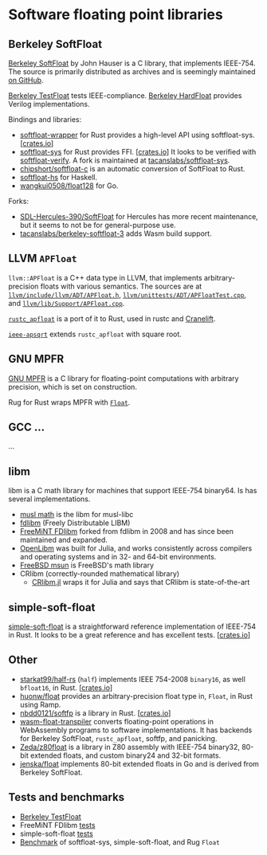 # Software floating point libraries

## Berkeley SoftFloat

[Berkeley SoftFloat](http://www.jhauser.us/arithmetic/SoftFloat.html) by John
Hauser is a C library, that implements IEEE-754. The source is primarily
distributed as archives and is seemingly maintained [on GitHub](https://github.com/ucb-bar/berkeley-softfloat-3).

[Berkeley TestFloat](http://www.jhauser.us/arithmetic/TestFloat.html) tests
IEEE-compliance. [Berkeley HardFloat](http://www.jhauser.us/arithmetic/HardFloat.html)
provides Verilog implementations.

Bindings and libraries:
- [softfloat-wrapper](https://github.com/dalance/softfloat-wrapper) for Rust
  provides a high-level API using softfloat-sys.
  [[crates.io](https://crates.io/crates/softfloat-wrapper)]
- [softfloat-sys](https://salsa.debian.org/Kazan-team/softfloat-sys) for Rust
  provides FFI.
  [[crates.io](https://crates.io/crates/softfloat-sys)]
  It looks to be verified with [softfloat-verify](https://salsa.debian.org/Kazan-team/softfloat-verify).
  A fork is maintained at [tacanslabs/softfloat-sys](https://github.com/tacanslabs/softfloat-sys).
- [chipshort/softfloat-c](https://github.com/chipshort/softfloat-c) is an
  automatic conversion of SoftFloat to Rust.
- [softfloat-hs](https://github.com/GaloisInc/softfloat-hs) for Haskell.
- [wangkui0508/float128](https://github.com/wangkui0508/float128) for Go.

Forks:
- [SDL-Hercules-390/SoftFloat](https://github.com/SDL-Hercules-390/SoftFloat)
  for Hercules has more recent maintenance, but it seems to not be for
  general-purpose use.
- [tacanslabs/berkeley-softfloat-3](https://github.com/tacanslabs/berkeley-softfloat-3)
  adds Wasm build support.

## LLVM `APFloat`

`llvm::APFloat` is a C++ data type in LLVM, that implements arbitrary-precision
floats with various semantics. The sources are at
[`llvm/include/llvm/ADT/APFloat.h`](https://github.com/llvm/llvm-project/blob/main/llvm/include/llvm/ADT/APFloat.h),
[`llvm/unittests/ADT/APFloatTest.cpp`](https://github.com/llvm/llvm-project/blob/main/llvm/unittests/ADT/APFloatTest.cpp),
and [`llvm/lib/Support/APFloat.cpp`](https://github.com/llvm/llvm-project/blob/main/llvm/lib/Support/APFloat.cpp).

[`rustc_apfloat`](https://github.com/rust-lang/rustc_apfloat) is a port of it to
Rust, used in rustc and [Cranelift](https://github.com/CraneStation/rustc_apfloat).

[`ieee-apsqrt`](https://github.com/SolraBizna/ieee-apsqrt) extends
`rustc_apfloat` with square root.

## GNU MPFR

[GNU MPFR](https://www.mpfr.org/) is a C library for floating-point computations
with arbitrary precision, which is set on construction.

Rug for Rust wraps MPFR with [`Float`](https://docs.rs/rug/latest/rug/struct.Float.html).

## GCC …

…

## libm

libm is a C math library for machines that support IEEE-754 binary64. Is has
several implementations.

- [musl math](https://git.musl-libc.org/cgit/musl/tree/src/math) is the libm for
  musl-libc
- [fdlibm](https://www.netlib.org/fdlibm/) (Freely Distributable LIBM)
- [FreeMiNT FDlibm](https://github.com/freemint/fdlibm) forked from fdlibm in
  2008 and has since been maintained and expanded.
- [OpenLibm](https://openlibm.org/) was built for Julia, and works consistently
  across compilers and operating systems and in 32- and 64-bit environments.
- [FreeBSD msun](https://github.com/freebsd/freebsd-src/tree/master/lib/msun) is
  FreeBSD's math library
- CRlibm (correctly-rounded mathematical library)
  - [CRlibm.jl](https://github.com/JuliaIntervals/CRlibm.jl) wraps it for Julia
    and says that CRlibm is state-of-the-art

## simple-soft-float

[simple-soft-float](https://salsa.debian.org/Kazan-team/simple-soft-float) is
a straightforward reference implementation of IEEE-754 in Rust. It looks to be a
great reference and has excellent tests.
[[crates.io](https://crates.io/crates/simple-soft-float)]

## Other

- [starkat99/half-rs](https://github.com/starkat99/half-rs) (`half`) implements
  IEEE 754-2008 `binary16`, as well `bfloat16`, in Rust.
  [[crates.io](https://crates.io/crates/half/)]
- [huonw/float](https://github.com/huonw/float) provides an arbitrary-precision
  float type in, `Float`, in Rust using Ramp.
- [nbdd0121/softfp](https://github.com/nbdd0121/softfp) is a library in Rust.
  [[crates.io](https://crates.io/crates/softfp)]
- [wasm-float-transpiler](https://github.com/chipshort/wasm-float-transpiler)
  converts floating-point operations in WebAssembly programs to software
  implementations. It has backends for Berkeley SoftFloat, `rustc_apfloat`,
  softfp, and panicking.
- [Zeda/z80float](https://github.com/Zeda/z80float) is a library in Z80 assembly
  with IEEE-754 binary32, 80-bit extended floats, and custom binary24 and 32-bit
  formats.
- [jenska/float](https://github.com/jenska/float) implements 80-bit extended
  floats in Go and is derived from Berkeley SoftFloat.

## Tests and benchmarks

- [Berkeley TestFloat](http://www.jhauser.us/arithmetic/TestFloat.html)
- FreeMiNT FDlibm [tests](https://github.com/freemint/fdlibm/tree/master/tests)
- simple-soft-float [tests](https://salsa.debian.org/Kazan-team/simple-soft-float/-/tree/master/test_data)
- [Benchmark](https://github.com/dalance/softfloat_bench) of softfloat-sys,
  simple-soft-float, and Rug `Float`
